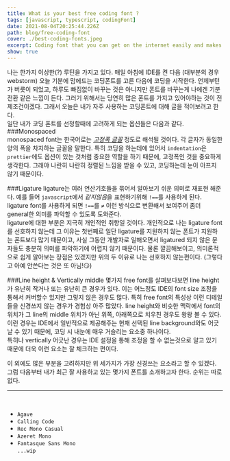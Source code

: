 ```yaml
---
title: What is your best free coding font ?
tags: [javascript, typescript, codingFont]
date: 2021-08-04T20:25:44.226Z
path: blog/free-coding-font
cover: ./best-coding-fonts.jpeg
excerpt: Coding font that you can get on the internet easily and makes your work more efficient !
show: true
---
```


나는 한가지 이상한(?) 루틴을 가지고 있다. 매일 아침에 IDE를 켠 다음 (대부분의 경우 webstorm) 오늘 기분에 맘에드는 코딩폰트를 고른 다음에 코딩을 시작한다. 언제부턴가 버릇이 되었고, 하루도 빠짐없이 바꾸는 것은 아니지만 폰트를 바꾸는게 나에겐 기분전환 같은 느낌이 든다. 그러기 위해서는 당연히 많은 폰트를 가지고 있어야하는 것이 전제조건이겠다. 그래서 오늘은 내가 자주 사용하는 코딩폰트에 대해 글을 적어보려고 한다.  
일단 내가 코딩 폰트를 선정할때에 고려하게 되는 옵션들은 다음과 같다.
###Monospaced   
monospaced font는 한국어로는 [*고정폭 글꼴*](https://ko.wikipedia.org/wiki/%EA%B3%A0%EC%A0%95%ED%8F%AD_%EA%B8%80%EA%BC%B4) 정도로 해석될 것이다. 각 글자가 동일한 양의 폭을 차지하는 글꼴을 말한다. 특히 코딩을 하는데에 있어서 `indentation`은 `prettier`에도 옵션이 있는 것처럼 중요한 역할을 하기 때문에, 고정폭인 것을 중요하게 생각한다. 그래야 나란히 나란히 정렬된 느낌을 받을 수 있고, 코딩하는데 눈이 아프지 않기 때문이다.

###Ligature 
ligature는 여러 연산기호들을 묶어서 알아보기 쉬운 의미로 재표현 해준다. 예를 들어 `javascript`에서 *같지않음*을 표현하기위해 `!==`를 사용하게 된다. ligature font를 사용하게 되면 `!==`를 `≠` 이런 방식으로 변환해서 보여주어 좀더 general한 의미를 파악할 수 있도록 도와준다.  
ligature에 대한 부분은 지극히 개인적인 취향일 것이다. 개인적으로 나는 ligature font를 선호하지 않는데 그 이유는 첫번째로 일단 ligature를 지원하지 않는 폰트가 지원하는 폰트보다 많기 때문이고, 사실 그동안 개발자로 일해오면서 ligatured 되지 않은 문자들도 충분히 의미를 파악하기에 어렵지 않기 때문이다. 물론 깔끔해보이고, 의미론적으로 쉽게 알아보는 장점은 있겠지만 위의 두 이유로 나는 선호하지 않는편이다. (그렇다고 아예 안쓴다는 것은 또 아님!😏)

###Line height & Vertically middle
몇가지 free font를 살펴보다보면 line height가 유난히 작거나 또는 유난히 큰 경우가 있다. 이는 어느정도 IDE의 font size 조정을 통해서 커버할수 있지만 그렇지 않은 경우도 많다. 특히 free font의 특성상 이런 디테일들을 신경쓰지 않는 경우가 경험상 아주 많았다. line height와 비슷한 맥락에서 font의 위치가 그 line의 middle 위치가 아닌 위쪽, 아래쪽으로 치우친 경우도 왕왕 볼 수 있다. 이런 경우는 IDE에서 일반적으로 제공해주는 현재 선택된 line background와도 어긋날 수 있기 때문에, 코딩 시 내눈에 매우 거슬리는 요소중 하나이다.  
특히나 vertically 어긋난 경우는 IDE 설정을 통해 조정을 할 수 없는것으로 알고 있기 때문에 더욱 이런 요소는 잘 체크하는 편이다.

이 외에도 많은 부분을 고려하지만 위 세가지가 가장 신경쓰는 요소라고 할 수 있겠다.  
그럼 다음부터 내가 최근 잘 사용하고 있는 몇가지 폰트를 소개하고자 한다. 순위는 따로 없다.

---
<br/>

- `Agave`
- `Calling Code`
- `Rec Mono Casual`
- `Azeret Mono`
- `Fantasque Sans Mono`  
`...wip`
